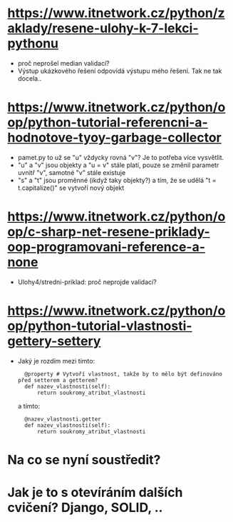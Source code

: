 # https://www.itnetwork.cz/python/zaklady/resene-ulohy-k-7-lekci-pythonu
- proč neprošel median validací?
- Výstup ukázkového řešení odpovídá výstupu mého řešení. Tak ne tak docela..

# https://www.itnetwork.cz/python/oop/python-tutorial-referencni-a-hodnotove-tyoy-garbage-collector
- pamet.py to už se "u" vždycky rovná "v"? Je to potřeba více vysvětlit.
- "u" a "v" jsou objekty a "u = v" stále platí, pouze se změnil parametr uvnitř "v", samotné "v" stále existuje
- "s" a "t" jsou proměnné (ikdyž taky objekty?) a tím, že se udělá "t = t.capitalize()" se vytvoří nový objekt

# https://www.itnetwork.cz/python/oop/c-sharp-net-resene-priklady-oop-programovani-reference-a-none
- Ulohy4/stredni-priklad: proč neprojde validací?

# https://www.itnetwork.cz/python/oop/python-tutorial-vlastnosti-gettery-settery
- Jaký je rozdím mezi tímto:
  ```
    @property # Vytvoří vlastnost, takže by to mělo být definováno před setterem a getterem?
    def nazev_vlastnosti(self):
        return soukromy_atribut_vlastnosti  
  ```
  a tímto:
  ```
    @nazev_vlastnosti.getter
    def nazev_vlastnosti(self):
        return soukromy_atribut_vlastnosti  
  ```
# Na co se nyní soustředit?
# Jak je to s otevíráním dalších cvičení? Django, SOLID, ..
